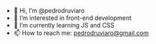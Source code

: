 - 👋 Hi, I’m @pedrodruviaro
- 👀 I’m interested in front-end development
- 🌱 I’m currently learning JS and CSS 
- 📫 How to reach me: pedrodruviaro@gmail.com
